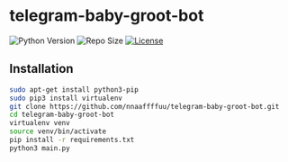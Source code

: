 # telegram-baby-groot-bot
![Python Version](https://img.shields.io/badge/Python-v3.8-blue)
![Repo Size](https://img.shields.io/github/repo-size/nnaaffffuu/telegram-baby-groot-bot)
[![License](https://img.shields.io/github/license/nnaaffffuu/telegram-baby-groot-bot)](LICENSE)
## Installation
```bash
sudo apt-get install python3-pip
sudo pip3 install virtualenv
git clone https://github.com/nnaaffffuu/telegram-baby-groot-bot.git
cd telegram-baby-groot-bot
virtualenv venv
source venv/bin/activate
pip install -r requirements.txt
python3 main.py
```
